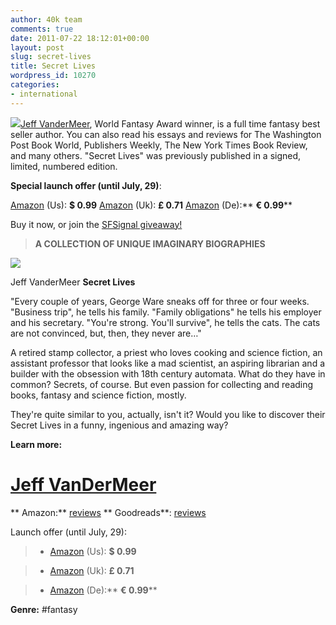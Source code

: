 ```yaml
---
author: 40k team
comments: true
date: 2011-07-22 18:12:01+00:00
layout: post
slug: secret-lives
title: Secret Lives
wordpress_id: 10270
categories:
- international
---
```


[](../?cat=79)[![](http://www.40kbooks.com/wp-content/uploads/220px-Jeff_2.jpg)](http://www.40kbooks.com/?attachment_id=10160)[Jeff VanderMeer](http://www.40kbooks.com/?cat=79),  World Fantasy Award winner, is a full time fantasy best seller author.
You can also read his essays and reviews for The Washington Post Book  World, Publishers Weekly, The New York Times Book Review, and many  others.
"Secret Lives" was previously published in a signed, limited, numbered edition.

**Special launch offer (until July, 29)**:

[Amazon](http://www.amazon.com/Secret-collection-fantasy-fictions-ebook/dp/B005DTK8RS/) (Us): **$ 0.99**
[Amazon](http://www.amazon.co.uk/Secret-collection-fantasy-fictions-ebook/dp/B005DTK8RS/) (Uk): **£ 0.71**
[Amazon](http://www.amazon.de/Secret-collection-fantasy-fictions-ebook/dp/B005DTK8RS/) (De):** **€ 0.99****

Buy it now, or join the [SFSignal giveaway!](http://www.sfsignal.com/archives/2011/07/free-ebook-secret-lives/)


> **A COLLECTION OF UNIQUE IMAGINARY BIOGRAPHIES**

![](http://www.40kbooks.com/wp-content/uploads/vdm-sito.jpg)[](http://www.40kbooks.com/?cat=79)

Jeff VanderMeer
**Secret Lives**

"Every couple of years, George Ware sneaks off for three or four weeks. "Business trip", he tells his family. "Family obligations" he tells his employer and his secretary. "You're strong. You'll survive", he tells the cats. The cats are not convinced, but, then, they never are…"

A retired stamp collector, a priest who loves cooking and science fiction, an assistant professor that looks like a mad scientist, an aspiring librarian and a builder with the obsession with 18th century automata. What do they have in common? Secrets, of course. But even passion for collecting and reading books, fantasy and science fiction, mostly.

They're quite similar to you, actually, isn't it?
Would you like to discover their Secret Lives in a funny, ingenious and amazing way?

**Learn more:**
# [Jeff VanDerMeer](http://en.wikipedia.org/wiki/Jeff_VanderMeer)
** Amazon:** [reviews](http://www.amazon.com/Secret-collection-fantasy-fictions-ebook/product-reviews/B005DTK8RS/ref=cm_cr_dp_all_helpful?ie=UTF8&showViewpoints=1&sortBy=bySubmissionDateDescending)
** Goodreads**: [reviews](http://www.goodreads.com/book/show/12091118-secret-lives)

Launch offer (until July, 29):

> 
> 
	
>   * [Amazon](http://www.amazon.com/Secret-collection-fantasy-fictions-ebook/dp/B005DTK8RS/) (Us): **$ 0.99**
> 
	
>   * [Amazon](http://www.amazon.co.uk/Secret-collection-fantasy-fictions-ebook/dp/B005DTK8RS/) (Uk): **£ 0.71**
> 
	
>   * [Amazon](http://www.amazon.de/Secret-collection-fantasy-fictions-ebook/dp/B005DTK8RS/) (De):** **€ 0.99****
> 

**Genre:** #fantasy
